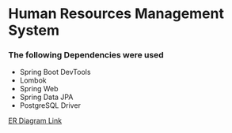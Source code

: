 # Human Resources Management System

### The following Dependencies were used
- Spring Boot DevTools
- Lombok 
- Spring Web
- Spring Data JPA
- PostgreSQL Driver

<a href="">ER Diagram Link</a>
